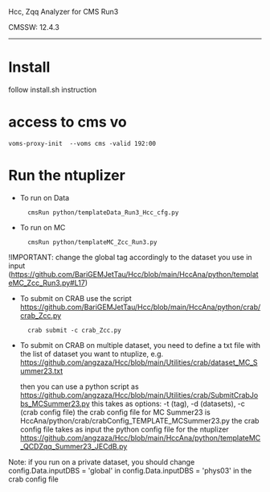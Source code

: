 Hcc, Zqq Analyzer for CMS Run3

CMSSW: 12.4.3 

------

# Install

follow install.sh instruction

# access to cms vo
    voms-proxy-init  --voms cms -valid 192:00

# Run the ntuplizer
- To run on Data 
        
        cmsRun python/templateData_Run3_Hcc_cfg.py

- To run on MC
        
        cmsRun python/templateMC_Zcc_Run3.py

!IMPORTANT: change the global tag accordingly to the dataset you use in input 
(https://github.com/BariGEMJetTau/Hcc/blob/main/HccAna/python/templateMC_Zcc_Run3.py#L17)

- To submit on CRAB use the script https://github.com/BariGEMJetTau/Hcc/blob/main/HccAna/python/crab/crab_Zcc.py

        crab submit -c crab_Zcc.py


- To submit on CRAB on multiple dataset, you need to define a txt file with the list of dataset you want to ntuplize, e.g. https://github.com/angzaza/Hcc/blob/main/Utilities/crab/dataset_MC_Summer23.txt

	then you can use a python script as https://github.com/angzaza/Hcc/blob/main/Utilities/crab/SubmitCrabJobs_MCSummer23.py
	this takes as options: -t (tag), -d (datasets), -c (crab config file)
	the crab config file for MC Summer23 is HccAna/python/crab/crabConfig_TEMPLATE_MCSummer23.py
	the crab config file takes as input the python config file for the ntuplizer https://github.com/angzaza/Hcc/blob/main/HccAna/python/templateMC_QCDZqq_Summer23_JECdB.py


Note: if you run on a private dataset, you should change config.Data.inputDBS = 'global' in config.Data.inputDBS = 'phys03' in the crab config file
